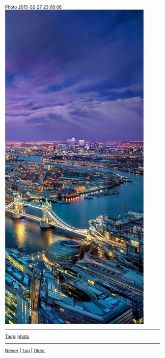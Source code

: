 <!--
title: Photo 2015-02-27 23
date: 2020-06-28T14:55:35.476Z
tags: photo
-->








Photo 2015-02-27 23:06:08
![](112260256752-0.jpg)

<!--BOTTOM-POST-NAVIGATION-->
---

[Tags](tags.md): [photo](tag-photo.md)

---

[Newer](111712896787.md) | [Top](index.md) | [Older](112355264272.md)